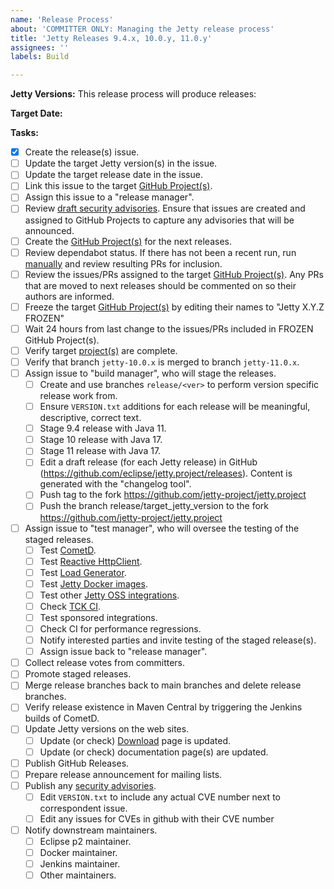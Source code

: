 ```yaml
---
name: 'Release Process'
about: 'COMMITTER ONLY: Managing the Jetty release process'
title: 'Jetty Releases 9.4.x, 10.0.y, 11.0.y'
assignees: ''
labels: Build

---
```


**Jetty Versions:**
This release process will produce releases:

**Target Date:**

**Tasks:**
- [x] Create the release(s) issue.
- [ ] Update the target Jetty version(s) in the issue.  
- [ ] Update the target release date in the issue.
- [ ] Link this issue to the target [GitHub Project(s)](https://github.com/eclipse/jetty.project/projects).
- [ ] Assign this issue to a "release manager".
- [ ] Review [draft security advisories](https://github.com/eclipse/jetty.project/security/advisories). Ensure that issues are created and assigned to GitHub Projects to capture any advisories that will be announced.
- [ ] Create the [GitHub Project(s)](https://github.com/eclipse/jetty.project/projects) for the next releases.
- [ ] Review dependabot status. If there has not been a recent run, run [manually](https://github.com/eclipse/jetty.project/network/updates) and review resulting PRs for inclusion.
- [ ] Review the issues/PRs assigned to the target [GitHub Project(s)](https://github.com/eclipse/jetty.project/projects).  Any PRs that are moved to next releases should be commented on so their authors are informed.
- [ ] Freeze the target [GitHub Project(s)](https://github.com/eclipse/jetty.project/projects) by editing their names to "Jetty X.Y.Z FROZEN"
- [ ] Wait 24 hours from last change to the issues/PRs included in FROZEN GitHub Project(s).
- [ ] Verify target [project(s)](https://github.com/eclipse/jetty.project/projects) are complete.
- [ ] Verify that branch `jetty-10.0.x` is merged to branch `jetty-11.0.x`.
- [ ] Assign issue to "build manager", who will stage the releases.
  + [ ] Create and use branches `release/<ver>` to perform version specific release work from.
  + [ ] Ensure `VERSION.txt` additions for each release will be meaningful, descriptive, correct text.
  + [ ] Stage 9.4 release with Java 11.
  + [ ] Stage 10 release with Java 17.
  + [ ] Stage 11 release with Java 17.
  + [ ] Edit a draft release (for each Jetty release) in GitHub (https://github.com/eclipse/jetty.project/releases). Content is generated with the "changelog tool".
  + [ ] Push tag to the fork https://github.com/jetty-project/jetty.project
  + [ ] Push the branch release/target_jetty_version to the fork https://github.com/jetty-project/jetty.project
- [ ] Assign issue to "test manager", who will oversee the testing of the staged releases.
  + [ ] Test [CometD](https://github.com/cometd/cometd).
  + [ ] Test [Reactive HttpClient](https://github.com/jetty-project/jetty-reactive-httpclient).
  + [ ] Test [Load Generator](https://github.com/jetty-project/jetty-load-generator).
  + [ ] Test [Jetty Docker images](https://github.com/eclipse/jetty.docker).
  + [ ] Test other [Jetty OSS integrations](https://jenkins.webtide.net/job/external_oss).
  + [ ] Check [TCK CI](https://jenkins.webtide.net/job/tck).
  + [ ] Test sponsored integrations.
  + [ ] Check CI for performance regressions.
  + [ ] Notify interested parties and invite testing of the staged release(s).
  + [ ] Assign issue back to "release manager".
- [ ] Collect release votes from committers.
- [ ] Promote staged releases.
- [ ] Merge release branches back to main branches and delete release branches.
- [ ] Verify release existence in Maven Central by triggering the Jenkins builds of CometD.
- [ ] Update Jetty versions on the web sites.
  + [ ] Update (or check) [Download](https://www.eclipse.org/jetty/download.php) page is updated.
  + [ ] Update (or check) documentation page(s) are updated.
- [ ] Publish GitHub Releases.
- [ ] Prepare release announcement for mailing lists.
- [ ] Publish any [security advisories](https://github.com/eclipse/jetty.project/security/advisories).
  + [ ] Edit `VERSION.txt` to include any actual CVE number next to correspondent issue.
  + [ ] Edit any issues for CVEs in github with their CVE number
- [ ] Notify downstream maintainers.
  + [ ] Eclipse p2 maintainer.
  + [ ] Docker maintainer.
  + [ ] Jenkins maintainer.
  + [ ] Other maintainers.
